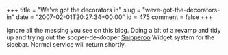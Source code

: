 +++
title = "We've got the decorators in"
slug = "weve-got-the-decorators-in"
date = "2007-02-01T20:27:34+00:00"
id = 475
comment = false
+++

Ignore all the messing you see on this blog. Doing a bit of a revamp and tidy up and trying out the sooper-de-dooper [Snipperoo](http://www.snipperoo.com/) Widget system for the sidebar. Normal service will return shortly.
